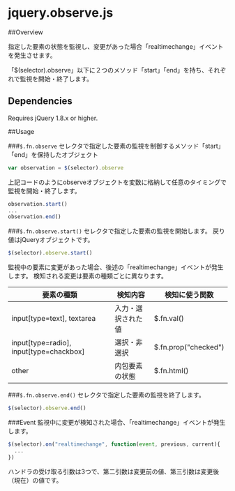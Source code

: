 jquery.observe.js
=================
##Overview

指定した要素の状態を監視し、変更があった場合「realtimechange」イベントを発生させます。

「$(selector).observe」以下に２つのメソッド「start」「end」を持ち、それぞれで監視を開始・終了します。

## Dependencies

Requires jQuery 1.8.x or higher.

##Usage

###`$.fn.observe`
セレクタで指定した要素の監視を制御するメソッド「start」「end」を保持したオブジェクト
```javascript
var observation = $(selector).observe
```
上記コードのようにobserveオブジェクトを変数に格納して任意のタイミングで監視を開始・終了します。
```javascript
observation.start()
...
observation.end()
```

###`$.fn.observe.start()`
セレクタで指定した要素の監視を開始します。
戻り値はjQueryオブジェクトです。
```javascript
$(selector).observe.start()
```
監視中の要素に変更があった場合、後述の「realtimechange」イベントが発生します。
検知される変更は要素の種類ごとに異なります。

要素の種類 | 検知内容 | 検知に使う関数
--- | --- | ---
input[type=text], textarea | 入力・選択された値 | $.fn.val()
input[type=radio], input[type=chackbox] | 選択・非選択 | $.fn.prop("checked")
other | 内包要素の状態 | $.fn.html()

###`$.fn.observe.end()`
セレクタで指定した要素の監視を終了します。
```javascript
$(selector).observe.end()
```

###Event
監視中に変更が検知された場合、「realtimechange」イベントが発生します。
```javascript
$(selector).on("realtimechange", function(event, previous, current){
  ...
})
```
ハンドラの受け取る引数は3つで、第二引数は変更前の値、第三引数は変更後（現在）の値です。
